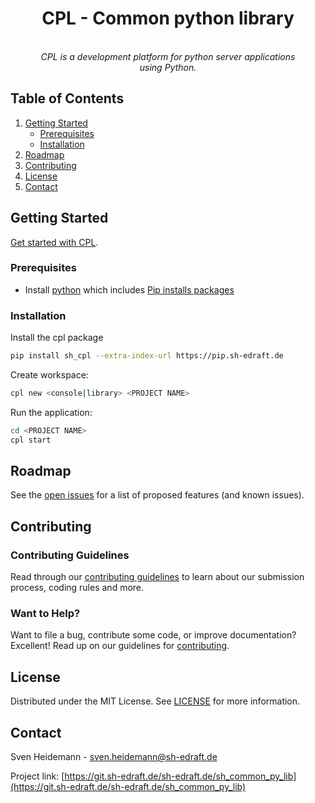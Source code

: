 <h1 align="center">CPL - Common python library</h1>

<!-- Summary -->
<p align="center">
  <!-- <img src="" alt="cpl-logo" width="120px" height="120px"/> -->
  <br>
  <i>
  CPL is a development platform for python server applications
  <br>using Python.</i>
  <br>
</p>

## Table of Contents
<!-- TABLE OF CONTENTS -->
<ol>
   <li>
     <a href="#getting-started">Getting Started</a>
     <ul>
       <li><a href="#prerequisites">Prerequisites</a></li>
       <li><a href="#installation">Installation</a></li>
     </ul>
   </li>
   <li><a href="#roadmap">Roadmap</a></li>
   <li><a href="#contributing">Contributing</a></li>
   <li><a href="#license">License</a></li>
   <li><a href="#contact">Contact</a></li>
</ol>


<!-- GETTING STARTED -->
## Getting Started

[Get started with CPL][quickstart].

### Prerequisites

- Install [python] which includes [Pip installs packages][pip]

### Installation

Install the cpl package
```sh
pip install sh_cpl --extra-index-url https://pip.sh-edraft.de
```

Create workspace:
```sh
cpl new <console|library> <PROJECT NAME>
```

Run the application:
```sh
cd <PROJECT NAME>
cpl start
```


<!-- ROADMAP -->
## Roadmap

See the [open issues](https://git.sh-edraft.de/sh-edraft.de/sh_common_py_lib/issues) for a list of proposed features (and known issues).



<!-- CONTRIBUTING -->
## Contributing

### Contributing Guidelines

Read through our [contributing guidelines][contributing] to learn about our submission process, coding rules and more.

### Want to Help?

Want to file a bug, contribute some code, or improve documentation? Excellent! Read up on our guidelines for [contributing][contributing].



<!-- LICENSE -->
## License

Distributed under the MIT License. See [LICENSE] for more information.



<!-- CONTACT -->
## Contact

Sven Heidemann - sven.heidemann@sh-edraft.de

Project link: [https://git.sh-edraft.de/sh-edraft.de/sh_common_py_lib](https://git.sh-edraft.de/sh-edraft.de/sh_common_py_lib)

<!-- External LINKS -->
[pip_url]: https://pip.sh-edraft.de
[python]: https://www.python.org/
[pip]: https://pypi.org/project/pip/

<!-- Internal LINKS -->
[project]: https://git.sh-edraft.de/sh-edraft.de/sh_common_py_lib
[quickstart]: quickstart.md
[contributing]: contributing.md
[license]: LICENSE

[contributors-url]: contributors

